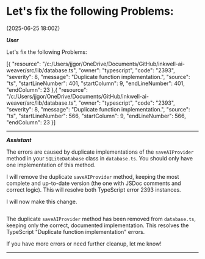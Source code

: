 <!-- Generated by SpecStory -->

# Let's fix the following Problems: (2025-06-25 18:00Z)

_**User**_

Let's fix the following Problems:

[{
	"resource": "/c:/Users/jjgor/OneDrive/Documents/GitHub/inkwell-ai-weaver/src/lib/database.ts",
	"owner": "typescript",
	"code": "2393",
	"severity": 8,
	"message": "Duplicate function implementation.",
	"source": "ts",
	"startLineNumber": 401,
	"startColumn": 9,
	"endLineNumber": 401,
	"endColumn": 23
},{
	"resource": "/c:/Users/jjgor/OneDrive/Documents/GitHub/inkwell-ai-weaver/src/lib/database.ts",
	"owner": "typescript",
	"code": "2393",
	"severity": 8,
	"message": "Duplicate function implementation.",
	"source": "ts",
	"startLineNumber": 566,
	"startColumn": 9,
	"endLineNumber": 566,
	"endColumn": 23
}]

---

_**Assistant**_

The errors are caused by duplicate implementations of the `saveAIProvider` method in your `SQLiteDatabase` class in `database.ts`. You should only have one implementation of this method.

I will remove the duplicate `saveAIProvider` method, keeping the most complete and up-to-date version (the one with JSDoc comments and correct logic). This will resolve both TypeScript error 2393 instances.

I will now make this change. 
````

````
The duplicate `saveAIProvider` method has been removed from `database.ts`, keeping only the correct, documented implementation. This resolves the TypeScript "Duplicate function implementation" errors.

If you have more errors or need further cleanup, let me know!

---

